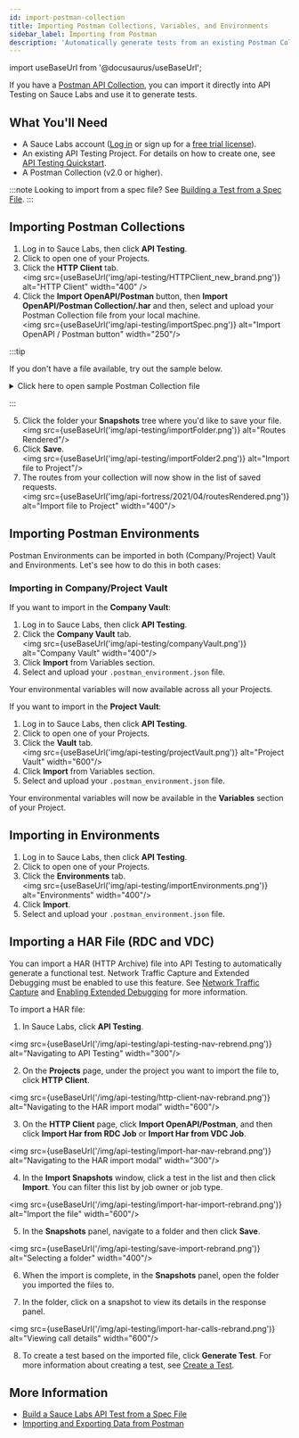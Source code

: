 ```yaml
---
id: import-postman-collection
title: Importing Postman Collections, Variables, and Environments
sidebar_label: Importing from Postman
description: 'Automatically generate tests from an existing Postman Collection.'
---
```


import useBaseUrl from '@docusaurus/useBaseUrl';

If you have a [Postman API Collection](https://www.postman.com/collection/), you can import it directly into API Testing on Sauce Labs and use it to generate tests.

## What You'll Need

- A Sauce Labs account ([Log in](https://accounts.saucelabs.com/am/XUI/#login/) or sign up for a [free trial license](https://saucelabs.com/sign-up)).
- An existing API Testing Project. For details on how to create one, see [API Testing Quickstart](/api-testing/quickstart/).
- A Postman Collection (v2.0 or higher).

:::note
Looking to import from a spec file? See [Building a Test from a Spec File](/api-testing/build-from-spec/).
:::

## Importing Postman Collections

1. Log in to Sauce Labs, then click **API Testing**.
2. Click to open one of your Projects.
3. Click the **HTTP Client** tab.<br/><img src={useBaseUrl('img/api-testing/HTTPClient_new_brand.png')} alt="HTTP Client" width="400" />
4. Click the **Import OpenAPI/Postman** button, then **Import OpenAPI/Postman Collection/.har** and then, select and upload your Postman Collection file from your local machine.<br/><img src={useBaseUrl('img/api-testing/importSpec.png')} alt="Import OpenAPI / Postman button" width="250"/>


:::tip

If you don't have a file available, try out the sample below.

<details><summary>Click here to open sample Postman Collection file</summary>Copy the text below, paste text into a text editor, then save that as a .json file.<br/><br/>

```json title="demo_postman_collection.json"
{
   "info":{
      "_postman_id":"901ae894-37d4-45c1-b1bc-bd6b31762bfe",
      "name":"demoapif",
      "description":"Call to the APIF demo API All Products Get.",
      "schema":"https://schema.getpostman.com/json/collection/v2.1.0/collection.json"
   },
   "item":[
      {
         "name":"product",
         "item":[
            {
               "name":"List All Products",
               "request":{
                  "auth":{
                     "type":"oauth2",
                     "oauth2":[
                        {
                           "key":"addTokenTo",
                           "value":"header",
                           "type":"string"
                        }
                     ]
                  },
                  "method":"GET",
                  "header":[
                     {
                        "key":"Accept",
                        "value":"application/json"
                     },
                     {
                        "key":"key",
                        "value":"ABC123",
                        "type":"text"
                     }
                  ],
                  "url":{
                     "raw":"http://demoapi.apifortress.com/api/retail/product",
                     "protocol":"http",
                     "host":[
                        "demoapi",
                        "apifortress",
                        "com"
                     ],
                     "path":[
                        "api",
                        "retail",
                        "product"
                     ]
                  }
               },
               "response":[
                  
               ]
            }
         ],
         "description":"Folder for product"
      }
   ]
}
```

</details>

:::

5. Click the folder your **Snapshots** tree where you'd like to save your file.<br/><img src={useBaseUrl('img/api-testing/importFolder.png')} alt="Routes Rendered"/>
6. Click **Save**.<br/><img src={useBaseUrl('img/api-testing/importFolder2.png')} alt="Import file to Project"/>
7. The routes from your collection will now show in the list of saved requests.<br/><img src={useBaseUrl('img/api-fortress/2021/04/routesRendered.png')} alt="Import file to Project" width="400"/>

## Importing Postman Environments

Postman Environments can be imported in both (Company/Project) Vault and Environments. Let's see how to do this in both cases:

### Importing in Company/Project Vault

If you want to import in the **Company Vault**:

1. Log in to Sauce Labs, then click **API Testing**.
1. Click the **Company Vault** tab.<br/><img src={useBaseUrl('img/api-testing/companyVault.png')} alt="Company Vault" width="400"/>
1. Click **Import** from Variables section.
1. Select and upload your `.postman_environment.json` file.

Your environmental variables will now available across all your Projects.

If you want to import in the **Project Vault**:

1. Log in to Sauce Labs, then click **API Testing**.
1. Click to open one of your Projects.
1. Click the **Vault** tab.<br/><img src={useBaseUrl('img/api-testing/projectVault.png')} alt="Project Vault" width="600"/>
1. Click **Import** from Variables section.
1. Select and upload your `.postman_environment.json` file.

Your environmental variables will now be available in the **Variables** section of your Project.

## Importing in Environments

1. Log in to Sauce Labs, then click **API Testing**.
1. Click to open one of your Projects.
1. Click the **Environments** tab.<br/><img src={useBaseUrl('img/api-testing/importEnvironments.png')} alt="Environments" width="400"/>
1. Click **Import**.
1. Select and upload your `.postman_environment.json` file.


## Importing a HAR File (RDC and VDC)

You can import a HAR (HTTP Archive) file into API Testing to automatically generate a functional test. Network Traffic Capture and Extended Debugging must be enabled to use this feature. See [Network Traffic Capture](/mobile-apps/features/network-capture) and [Enabling Extended Debugging](/insights/debug#enabling-extended-debugging) for more information.

To import a HAR file:

1. In Sauce Labs, click **API Testing**.

<img src={useBaseUrl('/img/api-testing/api-testing-nav-rebrend.png')} alt="Navigating to API Testing" width="300"/>

2. On the **Projects** page, under the project you want to import the file to, click **HTTP Client**.

<img src={useBaseUrl('/img/api-testing/http-client-nav-rebrand.png')} alt="Navigating to the HAR import modal" width="600"/>

3. On the **HTTP Client** page, click **Import OpenAPI/Postman**, and then click **Import Har from RDC Job** or **Import Har from VDC Job**.

<img src={useBaseUrl('/img/api-testing/import-har-nav-rebrand.png')} alt="Navigating to the HAR import modal" width="300"/>

4. In the **Import Snapshots** window, click a test in the list and then click **Import**. You can filter this list by job owner or job type.

<img src={useBaseUrl('/img/api-testing/import-har-import-rebrand.png')} alt="Import the file" width="600"/>

5. In the **Snapshots** panel, navigate to a folder and then click **Save**.

<img src={useBaseUrl('/img/api-testing/save-import-rebrand.png')} alt="Selecting a folder" width="400"/>

6. When the import is complete, in the **Snapshots** panel, open the folder you imported the files to.

7. In the folder, click on a snapshot to view its details in the response panel.

<img src={useBaseUrl('/img/api-testing/import-har-calls-rebrand.png')} alt="Viewing call details" width="600"/>

8. To create a test based on the imported file, click **Generate Test**. For more information about creating a test, see [Create a Test](/api-testing/composer#create-a-test).

## More Information

- [Build a Sauce Labs API Test from a Spec File](/api-testing/build-from-spec)
- [Importing and Exporting Data from Postman](https://learning.postman.com/docs/getting-started/importing-and-exporting-data/#exporting-postman-data)
